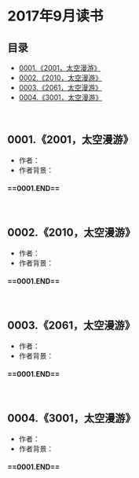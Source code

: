 # 2017年9月读书
目录
----------------
- [0001.《2001，太空漫游》](#00012001，太空漫游) 
- [0002.《2010，太空漫游》](#00022010，太空漫游) 
- [0003.《2061，太空漫游》](#00032061，太空漫游) 
- [0004.《3001，太空漫游》](#00033001，太空漫游) 
<br>

## 0001.《2001，太空漫游》
* 作者：
* 作者背景：
#### ==0001.END==
<br>

## 0002.《2010，太空漫游》
* 作者：
* 作者背景：
#### ==0001.END==
<br>

## 0003.《2061，太空漫游》
* 作者：
* 作者背景：
#### ==0001.END==
<br>

## 0004.《3001，太空漫游》
* 作者：
* 作者背景：
#### ==0001.END==
<br>
